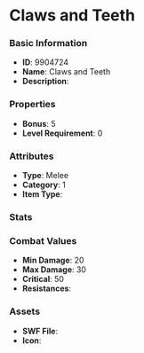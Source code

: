 # Claws and Teeth



### Basic Information

- **ID**: 9904724
- **Name**: Claws and Teeth
- **Description**: 

### Properties

- **Bonus**: 5
- **Level Requirement**: 0

### Attributes

- **Type**: Melee
- **Category**: 1
- **Item Type**: 

### Stats


### Combat Values

- **Min Damage**: 20
- **Max Damage**: 30
- **Critical**: 50
- **Resistances**: 

### Assets

- **SWF File**: 
- **Icon**: 

